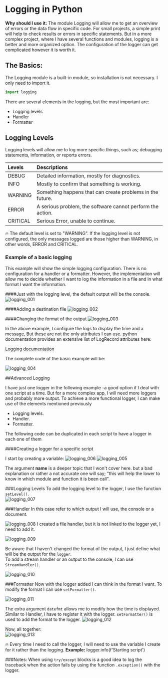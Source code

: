 # Logging in Python

<aside> <strong>Why should I use it:</strong>
The module Logging will allow me to get an overview of errors or the data flow in specific code. For small projects, a simple print will help to check results or errors in specific statements. But in a more complex project, where I have several functions and modules, logging is a better and more organized option.
The configuration of the logger can get complicated however it is worth it.
</aside>


## The Basics:
The Logging module is a built-in module, so installation is not necessary.
I only need to import it.
```python
import logging
```

There are several elements in the logging, but the most important are:
* Logging levels
* Handler
* Formatter

## Logging Levels
Logging levels will allow me to log more specific things, such as; debugging statements, information, or reports errors.

|Levels| Descriptions| 
|:-------|:------------|
|DEBUG| Detailed information, mostly for diagnostics.| 
|INFO| Mostly to confirm that something is working.|
|WARNING| Something happens that can create problems in the future.| 
|ERROR| A serious problem, the software cannot perform the action. 
|CRITICAL| Serious Error, unable to continue.|

<aside>
🔥 The default level is set to "WARNING". If the logging level is not configured, the only messages logged are those higher than WARNING, in other words, ERROR and CRITICAL.
</aside>

### Example of a basic logging
This example will show the simple logging configuration. There is no configuration for a handler or a formatter. However, the implementation will allow me to decide whether I want to log the information in a file and in what format I want the information.

####Just with the logging level, the default output will be the console.
![logging_001](images/logging_001.png)

####Adding a destination file
![logging_002](images/logging_002.png)

####Changing the format of the output
![logging_003](images/logging_003.png)

In the above example, I configure the logs to display the time and a message, But these are not the only attributes I can use. python documentation provides an extensive list of LogRecord attributes here:

[Logging documentation](https://docs.python.org/3/library/logging.html#logging-levels)

The complete code of the basic example will be:

![logging_004](images/logging_004.png)


##Advanced Logging

I have just one logger in the following example -a good option if I deal with one script at a time. But for a more complex app, I will need more loggers and probably more output.
To achieve a more functional logger, I can make use of the elements mentioned previously
* Logging levels.  
* Handler.  
* Formatter.  

The following code can be duplicated in each script to have a logger in each one of them

####Creating a logger for a specific script

I start by creating a variable:
![logging_006](images/logging_006.png)
![logging_005](images/logging_005.png)

The argument __name__ is a deeper topic that I won't cover here. but a bad explanation or rather a not accurate one will say; "this will help the lower to know in which module and function it is been call".

###Logging Levels
To add the logging level to the logger, I use the function `setLevel()`.   
![logging_007](images/logging_007.png)

###Handler
In this case refer to which output I will use, the console or a document.  

![logging_008](images/logging_008.png)
I created a file handler, but it is not linked to the logger yet, I need to add it.  

![logging_009](images/logging_009.png)   

Be aware that I haven't changed the format of the output, I just define what will be the output for the `logger`.  
To add a stream handler or an output to the console, I can use `StreamHandler()`.  

![logging_010](images/logging_0010.png)

###Formatter
Now with the logger added I can think in the format I want. To modify the format I can use `setFormatter()`.

![logging_011](images/logging_011.png)

The extra argument `datefmt` allows me to modify how the time is displayed. 
Similar to Handler, I have to register it with the logger. `setFormatter()` is used to add the format to the logger.
![logging_012](images/logging_012.png)

Now, all together:  
![logging_013](images/logging_013.png)

<aside>
🔥 Every time I need to call the logger, I will need to use the variable I create for it rather than the logging.
<strong>Example:</strong>
logger.info(f'Starting script')
</aside>

###Notes:
When using `try/except` blocks is a good idea to log the traceback when the action fails by using the function `.exception()` with the logger.
